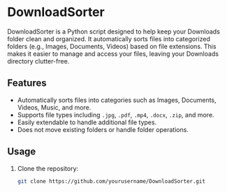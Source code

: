 # DownloadSorter

DownloadSorter is a Python script designed to help keep your Downloads folder clean and organized. It automatically sorts files into categorized folders (e.g., Images, Documents, Videos) based on file extensions. This makes it easier to manage and access your files, leaving your Downloads directory clutter-free.

## Features
- Automatically sorts files into categories such as Images, Documents, Videos, Music, and more.
- Supports file types including `.jpg`, `.pdf`, `.mp4`, `.docx`, `.zip`, and more.
- Easily extendable to handle additional file types.
- Does not move existing folders or handle folder operations.

## Usage
1. Clone the repository:
   ```bash
   git clone https://github.com/yourusername/DownloadSorter.git
